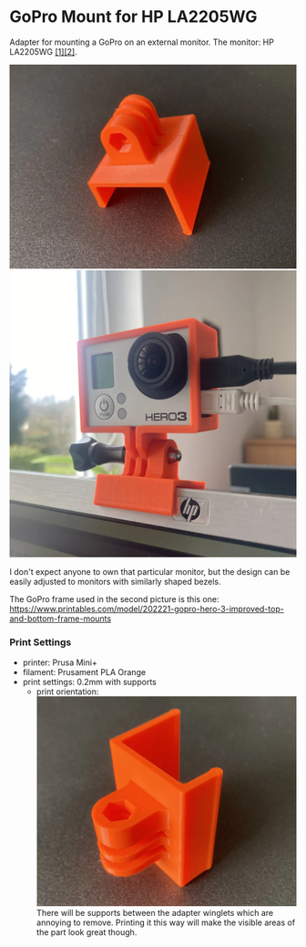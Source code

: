 # GoPro Mount for HP LA2205WG
Adapter for mounting a GoPro on an external monitor. The monitor: HP LA2205WG [[1]](https://support.hp.com/de-de/product/hp-compaq-la2205wg-22-inch-widescreen-lcd-monitor/3955309)[[2]](https://www.prad.de/testberichte/test-monitor-hp-compaq-la2205wg/).

![](docs/adapter_printed01.webp)
![](docs/adapter_printed02.webp)

I don't expect anyone to own that particular monitor, but the design can be easily adjusted to monitors with similarly shaped bezels.

The GoPro frame used in the second picture is this one: https://www.printables.com/model/202221-gopro-hero-3-improved-top-and-bottom-frame-mounts


### Print Settings
* printer: Prusa Mini+
* filament: Prusament PLA Orange
* print settings: 0.2mm with supports
    * print orientation: ![](docs/adapter_printed03.webp)
      There will be supports between the adapter winglets which are annoying to remove. Printing it this way will make the visible areas of the part look great though.
